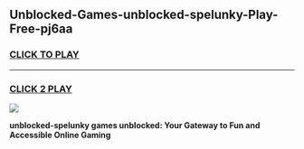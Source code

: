 
## Unblocked-Games-unblocked-spelunky-Play-Free-pj6aa
<h3>
<a href="https://premium76.site?title=unblocked-spelunky&ref=23A">CLICK TO PLAY</a></h3>
<hr>

<h3>
<a href="https://premium76.site?title=unblocked-spelunky&ref=23A">CLICK 2 PLAY</a>
  
</h3>

<a href="https://premium76.site?title=unblocked-spelunky&ref=23A"><img src="https://clearcache.store/games.png"></a>


**unblocked-spelunky games unblocked: Your Gateway to Fun and Accessible Online Gaming**
